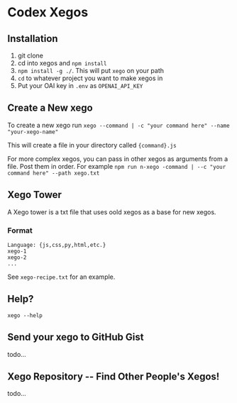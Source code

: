 # Codex Xegos 

## Installation

1. git clone
2. cd into xegos and `npm install`
3. `npm install -g ./`. This will put `xego` on your path
4. `cd` to whatever project you want to make xegos in
5. Put your OAI key in `.env` as `OPENAI_API_KEY`

## Create a New xego

To create a new xego run `xego --command | -c "your command here" --name "your-xego-name"`

This will create a file in your directory called `{command}.js`

For more complex xegos, you can pass in other xegos as arguments from a file. Post them in order. 
For example `npm run n-xego -command | --c "your command here" --path xego.txt`

## Xego Tower

A Xego tower is a txt file that uses oold xegos as a base for new xegos.

### Format

```
Language: {js,css,py,html,etc.}
xego-1
xego-2
...
```

See `xego-recipe.txt` for an example.

## Help?

`xego --help`

## Send your xego to GitHub Gist

todo...

## Xego Repository -- Find Other People's Xegos!

todo...
